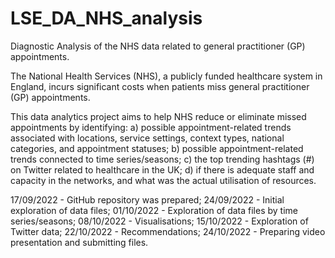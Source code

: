 # LSE_DA_NHS_analysis
Diagnostic Analysis of the NHS data related to general practitioner (GP) appointments.

The National Health Services (NHS), a publicly funded healthcare system in England, incurs significant costs when patients miss general practitioner (GP) appointments. 

This data analytics project aims to help NHS reduce or eliminate missed appointments by identifying:
a)	possible appointment-related trends associated with locations, service settings, context types, national categories, and appointment statuses; 
b)	possible appointment-related trends connected to time series/seasons; 
c)	the top trending hashtags (#) on Twitter related to healthcare in the UK;
d)	if there is adequate staff and capacity in the networks, and what was the actual utilisation of resources.   

17/09/2022 - GitHub repository was prepared;
24/09/2022 - Initial exploration of data files;
01/10/2022 - Exploration of data files by time series/seasons;
08/10/2022 - Visualisations;
15/10/2022 - Exploration of Twitter data;
22/10/2022 - Recommendations; 
24/10/2022 - Preparing video presentation and submitting files.

